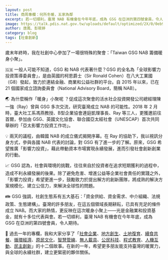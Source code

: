 ```yaml
---
layout: post
title: 商周專欄：何所冬暖，五家為鄰
excerpt: 若一切順利，臺灣 NAB 有機會在今年年底，成為 GSG 在亞洲的第四號會員，令人期待。
image: https://talk.pdis.nat.gov.tw/uploads/default/optimized/2X/0/0eb95b1632fcac7b85a35f55c75fabbfa5a9f585_2_1332x1000.jpg
author: 唐鳳、彭筱婷
category: blog
tags: [社會創新]
---
```


歲末年終時，我在社創中心參加了一場很特殊的聚會：「Taiwan GSG NAB 籌備暖身小聚」。

🇬🇧 一般人可能不知道，GSG 和 NAB 代表著什麼？GSG 的全名為「全球影響力投資策導委員會」，是由英國的柯恩爵士（Sir Ronald Cohen）在八大工業國（G8）發起，致力於連結金融、商業和公益社群的平台。自 2015 年以來，已在 21 個國家成立諮詢委員會（National Advisory Board，簡稱 NAB）。

🌏 為什麼稱作「暖身」小聚呢 ？促成這次聚會的活水社企投資開發公司總經理陳一強（Ray）曾與 GSG 多次交流，研究臺灣成立 NAB 的可能性。2018 年 2 月時，臺大社工系馮燕教授、B型企業協會連庭凱理事長、Ray 等三人，更獲邀前往首爾，參加由 GSG、英國文化協會、聯合國亞太經社會（UNESCAP）首次共同舉辦的「亞太影響力投資工作坊」。

💡 兩天的議程，由韓國 NAB 的成立儀式揭開序幕。在 Ray 的協助下，我以視訊分身方式，參與各國 NAB 代表的討論，對 GSG 有了進一步的了解。原來，GSG 希望推廣「影響力投資」，藉此帶動資本市場實現永續發展，進而引發社會創新創業的行動。

📈 GSG 認為，社會與環境的挑戰，往往來自於投資者在追求短期獲利的過程中，造成不利永續發展的後果。除了避免危害、增進公益等企業社會責任的實踐之外，「影響力投資」希望更進一步，鼓勵致力於提出解方的創新團隊，將成熟的解決方案規模化、建立公信力，來解決全球性的問題。

👪 GSG 強調，社創生態系有五大基石：「資金供給、資金需求、中介組織、法規政策、生態建構」。臺灣的許多朋友，在這五個領域長期耕耘，已具有充足的條件成立 NAB。而大家的熱情，更反映在這次暖身小聚上——光是金融業和投資基金，就有十多位代表與會。若一切順利，臺灣 NAB 有機會在今年年底，成為 GSG 在亞洲的第四號會員，令人期待。

🙏 過去一年的專欄，我和大家分享了「[社會企業](https://pdis.nat.gov.tw/zh-TW/blog/%E5%95%86%E5%91%A8%E5%B0%88%E6%AC%84-%E7%82%BA%E6%9C%89%E6%84%9B%E7%9A%84%E4%BA%BA-%E8%A7%A3%E6%B1%BA%E5%9B%B0%E9%9B%A3/)、[地方創生](https://pdis.nat.gov.tw/zh-TW/blog/%E5%95%86%E5%91%A8%E5%B0%88%E6%AC%84-%E4%B8%8D%E8%A6%81%E8%87%89%E5%85%AC%E5%9C%92-%E7%9A%84%E8%83%8C%E5%BE%8C/)、[土地復育](https://pdis.nat.gov.tw/zh-TW/blog/%E5%95%86%E5%91%A8%E5%B0%88%E6%AC%84-%E4%BD%BF%E5%91%BD%E7%84%A1%E5%83%B9-%E5%95%86%E6%A9%9F%E7%84%A1%E9%99%90/)、[續食共餐](https://pdis.nat.gov.tw/zh-TW/blog/%E5%95%86%E5%91%A8%E5%B0%88%E6%AC%84-%E7%A4%BE%E6%9C%83%E5%89%B5%E6%96%B0-%E5%B8%B6%E5%8B%95%E6%B3%95%E8%A6%8F%E5%89%B5%E6%96%B0/)、[循環經濟](https://pdis.nat.gov.tw/zh-TW/blog/%E5%95%86%E5%91%A8%E5%B0%88%E6%AC%84-%E5%9C%A8%E5%9C%B0%E5%A4%A5%E4%BC%B4-%E5%85%B1%E5%89%B5%E4%BA%9E%E6%B4%B2%E6%9C%AA%E4%BE%86/)、[原民文化](https://pdis.nat.gov.tw/zh-TW/blog/%E5%95%86%E5%91%A8%E5%B0%88%E6%AC%84-%E6%9C%A8%E9%B1%89%E8%91%89%E7%9A%84%E5%95%9F%E7%A4%BA/)、[智慧管線](https://pdis.nat.gov.tw/zh-TW/blog/%E5%95%86%E5%91%A8%E5%B0%88%E6%AC%84-AI-%E8%88%87%E8%80%81%E5%B8%AB%E5%82%85/)、[無人載具](https://pdis.nat.gov.tw/zh-TW/blog/%E5%95%86%E5%91%A8%E5%B0%88%E6%AC%84-%E8%88%87%E7%84%A1%E4%BA%BA%E8%BB%8A%E5%85%B1%E8%88%9E/)、[公民科技](https://pdis.nat.gov.tw/zh-TW/blog/%E5%95%86%E5%91%A8%E5%B0%88%E6%AC%84-%E6%B0%91%E4%B8%BB%E5%BE%9E%E8%AA%B0%E5%BE%97%E6%8C%87%E5%8D%97/)、[程式教育](https://pdis.nat.gov.tw/zh-TW/blog/%E5%95%86%E5%91%A8%E5%B0%88%E6%AC%84-%E6%99%82%E9%9B%A8%E4%B8%8D%E5%85%88-%E9%81%A9%E7%95%B6%E5%85%B6%E6%99%82/)、[人機互動](https://pdis.nat.gov.tw/zh-TW/blog/%E5%95%86%E5%91%A8%E5%B0%88%E6%AC%84-%E6%B0%B4%E5%9C%8B%E7%84%A1%E9%82%8A%E9%9A%9B-%E5%90%8C%E8%81%B2%E5%92%8C%E8%80%85%E5%A4%9A/)、[民主創新](https://pdis.nat.gov.tw/zh-TW/blog/%E5%95%86%E5%91%A8%E5%B0%88%E6%AC%84-%E6%B0%91%E4%B8%BB%E5%89%B5%E6%96%B0-%E9%96%8B%E6%BA%90%E6%B0%B8%E7%BA%8C/)」的十二個故事。在新的一年，希望更多朋友能支持臺灣的暖實力，與全球的永續社群，建立更緊密的夥伴關係。
